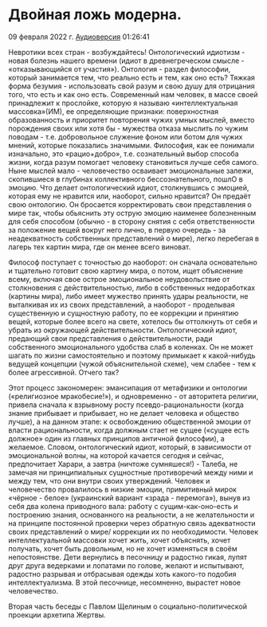 # Двойная ложь модерна.

09 февраля 2022 г. [Аудиоверсия](https://www.youtube.com/watch?v=QWNyyM-8hLg) 01:26:41

Невротики всех стран - возбуждайтесь!
Онтологический идиотизм - новая болезнь нашего времени (идиот в древнегреческом смысле - «отказывающийся от участия»). 
Онтология - раздел философии, который занимается тем, что реально есть и тем, как оно есть?
Тяжкая форма безумия - использовать свой разум и свою душу для отрицания того, что есть и как оно есть.
Современный нам человек, в массе своей принадлежит к прослойке, которую я называю «интеллектуальная массовка»(ИМ), ее определяющие признаки: поверхностная образованность и приоритет повторения чужих умных мыслей, вместо порождения своих или хотя бы - мужества отказа мыслить по чужим поводам - т.е. добровольное служение фоном или ботом для чужих мнений, которые показались значимыми. 
Философия, как ее понимали изначально, это «рацио+добро», т.е. сознательный выбор способа жизни, когда разум помогает человеку становиться лучше себя самого.
Ныне мыслей мало - человечество осваивает эмоциональные залежи, скопившиеся в глубинах коллективного бессознательного, пошлО в эмоцию. 
Что делает онтологический идиот, столкнувшись с эмоцией, которая ему не нравится или, наоборот, сильно нравится?
Он предаёт свою онтологию. 
Он бросается корректировать свои представления о мире так, чтобы обьяснить эту острую эмоцию наименее болезненным для себя способом (обычно - в сторону снятия с себя ответственности за положение вещей вокруг него лично, в первую очередь - за неадекватность собственных представлений о мире), легко перебегая в лагерь тех картин мира, где он менее всего виноват. 

Философ поступает с точностью до наоборот:
он сначала основательно и тщательно готовит свою картину мира, о потом, ищет объяснение всему, включая свое острое эмоциональное неудовольствие от столкновения с действительностью, либо в собственных недоработках (картины мира), либо имеет мужество принять удары реальности, не выталкивая их из своих представлений, а наоборот - проделывая существенную и сущностную работу, по ее коррекции и принятию вещей, которые более всего на свете, хотелось бы оттолкнуть от себя и убрать из окружающей действительности. 
Онтологический идиот, предающий свои представления о действительности, ради собственного эмоционального удобства слаб в коленках.
Он не может шагать по жизни самостоятельно и поэтому примыкает к какой-нибудь ведущей концепции (чужой объяснительной схеме), чем слабее - тем к более агрессивной.
Отчего так?

Этот процесс закономерен: эмансипация от метафизики и онтологии («религиозное мракобесие!»), и одновременно - от авторитета религии, привела сначала к взрывному росту псевдо-рациональности (когда знание прибывает и прибывает, но не делает человека и общество лучше), а на данном этапе: к освобождению общественной эмоции от власти рациональности, когда должным стает не сущее («сущее есть должное» один из главных принципов античной философии), а  желаемое.
Словом, онтологический идиот, который, в зависимости от эмоциональной волны, на которой качается сегодня и сейчас, предпочитает Харари, а завтра (ничтоже сумняшеся!) - Талеба, не замечая ни принципиальных сущностные противоречий между ними и между тем, что они внутри своих утверждений.
Человек и человечество провалилось в низкие эмоции, примитивный мирок «чёрное - белое» (украинский вариант «зрада - перемога»), вынув из себя два колена приводного вала: работу с сущим-как-оно-есть и построению знания, основанного на реальности, а не желательности и на принципе постоянной проверки через обратную связь адекватности своих представлений о мире/ коррекции их по необходимости.
Человек интеллектуальной массовки хочет жить, хочет объяснять, хочет получать, хочет быть довольным, но не хочет изменяться в своём непостоянстве.
Дети вернулись в песочницу и радостно гикая, лупят друг друга ведерками и лопатами по голове, желают и испытывают, радостно разрывая и отбрасывая одежды хоть какого-то подобия интеллектуализма.
В этой песочнице, несомненно, вырастет новое человечество.

Вторая часть беседы с Павлом Щелиным о социально-политической проекции архетипа Жертвы.
